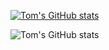 [![Tom's GitHub stats](https://github-readme-stats.vercel.app/api?username=Atomic82)](https://github.com/Atomic82/github-readme-stats)
<!-- ![Tom's GitHub stats](https://github-readme-stats.vercel.app/api?username=Atomic82&show_icons=true) -->
![Tom's GitHub stats](https://github-readme-stats.vercel.app/api?username=Atomic82&show_icons=true&theme=dark)
